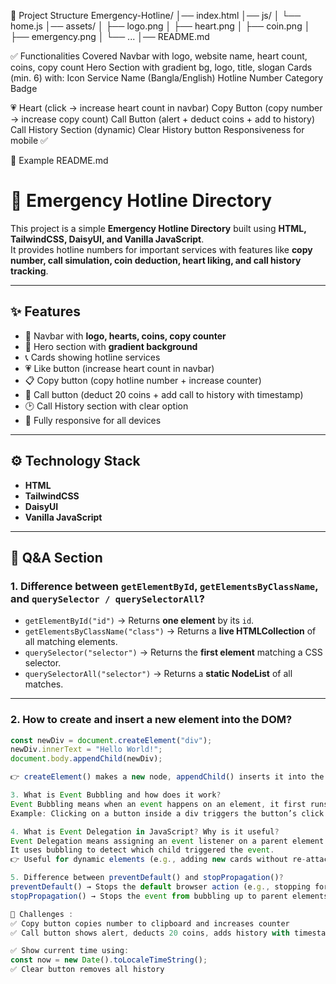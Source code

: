📂 Project Structure
Emergency-Hotline/
│── index.html
│── js/
│   └── home.js
│── assets/
│   ├── logo.png
│   ├── heart.png
│   ├── coin.png
│   ├── emergency.png
│   └── ...
│── README.md

✅ Functionalities Covered
Navbar with logo, website name, heart count, coins, copy count
Hero Section with gradient bg, logo, title, slogan
Cards (min. 6) with:
Icon
Service Name (Bangla/English)
Hotline Number
Category Badge

💗 Heart (click → increase heart count in navbar)
Copy Button (copy number → increase copy count)
Call Button (alert + deduct coins + add to history)
Call History Section (dynamic)
Clear History button
Responsiveness for mobile ✅

📜 Example README.md
# 🚨 Emergency Hotline Directory

This project is a simple **Emergency Hotline Directory** built using **HTML, TailwindCSS, DaisyUI, and Vanilla JavaScript**.  
It provides hotline numbers for important services with features like **copy number, call simulation, coin deduction, heart liking, and call history tracking**.

---

## ✨ Features
- 📌 Navbar with **logo, hearts, coins, copy counter**
- 🎨 Hero section with **gradient background**
- 📞 Cards showing hotline services
- 💗 Like button (increase heart count in navbar)
- 📋 Copy button (copy hotline number + increase counter)
- 📲 Call button (deduct 20 coins + add call to history with timestamp)
- 🕑 Call History section with clear option
- 📱 Fully responsive for all devices

---

## ⚙️ Technology Stack
- **HTML**
- **TailwindCSS**
- **DaisyUI**
- **Vanilla JavaScript**

---

## 📘 Q&A Section

### 1. Difference between `getElementById`, `getElementsByClassName`, and `querySelector / querySelectorAll`?
- `getElementById("id")` → Returns **one element** by its `id`.
- `getElementsByClassName("class")` → Returns a **live HTMLCollection** of all matching elements.
- `querySelector("selector")` → Returns the **first element** matching a CSS selector.
- `querySelectorAll("selector")` → Returns a **static NodeList** of all matches.

---

### 2. How to create and insert a new element into the DOM?
```js
const newDiv = document.createElement("div");
newDiv.innerText = "Hello World!";
document.body.appendChild(newDiv);

👉 createElement() makes a new node, appendChild() inserts it into the DOM.

3. What is Event Bubbling and how does it work?
Event Bubbling means when an event happens on an element, it first runs on the target element, then goes up (bubble) to its parent, then ancestor elements.
Example: Clicking on a button inside a div triggers the button’s click event → then div → then body.

4. What is Event Delegation in JavaScript? Why is it useful?
Event Delegation means assigning an event listener on a parent element instead of every child.
It uses bubbling to detect which child triggered the event.
👉 Useful for dynamic elements (e.g., adding new cards without re-attaching event listeners).

5. Difference between preventDefault() and stopPropagation()?
preventDefault() → Stops the default browser action (e.g., stopping form submit, stopping link redirect).
stopPropagation() → Stops the event from bubbling up to parent elements.

🧪 Challenges :
✅ Copy button copies number to clipboard and increases counter
✅ Call button shows alert, deducts 20 coins, adds history with timestamp

✅ Show current time using:
const now = new Date().toLocaleTimeString();
✅ Clear button removes all history